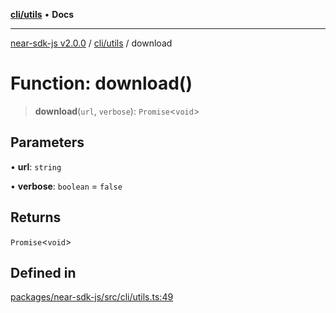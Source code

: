 [**cli/utils**](../README.md) • **Docs**

***

[near-sdk-js v2.0.0](../../../packages.md) / [cli/utils](../README.md) / download

# Function: download()

> **download**(`url`, `verbose`): `Promise`\<`void`\>

## Parameters

• **url**: `string`

• **verbose**: `boolean` = `false`

## Returns

`Promise`\<`void`\>

## Defined in

[packages/near-sdk-js/src/cli/utils.ts:49](https://github.com/dim-daskalov/near-sdk-js/blob/0c34997aba6fa3f679d39c16d17f5e07ff189c24/packages/near-sdk-js/src/cli/utils.ts#L49)
